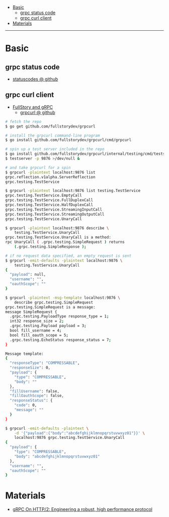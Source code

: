 - [Basic](#basic)
  - [grpc status code](#grpc-status-code)
  - [grpc curl client](#grpc-curl-client)
- [Materials](#materials)

-----

# Basic

## grpc status code

* [statuscodes @ github](https://github.com/grpc/grpc/blob/master/doc/statuscodes.md)

## grpc curl client

* [FullStory and gRPC](https://bionic.fullstory.com/tale-of-grpcurl/)
  * [grpcurl @ github](https://github.com/fullstorydev/grpcurl)

```bash
# fetch the repo
$ go get github.com/fullstorydev/grpcurl

# install the grpcurl command-line program
$ go install github.com/fullstorydev/grpcurl/cmd/grpcurl

# spin up a test server included in the repo
$ go install github.com/fullstorydev/grpcurl/internal/testing/cmd/testserver
$ testserver -p 9876 >/dev/null &

# and take grpcurl for a spin
$ grpcurl -plaintext localhost:9876 list
grpc.reflection.v1alpha.ServerReflection
grpc.testing.TestService

$ grpcurl -plaintext localhost:9876 list testing.TestService
grpc.testing.TestService.EmptyCall
grpc.testing.TestService.FullDuplexCall
grpc.testing.TestService.HalfDuplexCall
grpc.testing.TestService.StreamingInputCall
grpc.testing.TestService.StreamingOutputCall
grpc.testing.TestService.UnaryCall

$ grpcurl -plaintext localhost:9876 describe \
    testing.TestService.UnaryCall
grpc.testing.TestService.UnaryCall is a method:
rpc UnaryCall ( .grpc.testing.SimpleRequest ) returns
    (.grpc.testing.SimpleResponse );

# if no request data specified, an empty request is sent
$ grpcurl -emit-defaults -plaintext localhost:9876 \
    testing.TestService.UnaryCall
{
  "payload": null,
  "username": "",
  "oauthScope": ""
}

$ grpcurl -plaintext -msg-template localhost:9876 \
    describe grpc.testing.SimpleRequest
grpc.testing.SimpleRequest is a message:
message SimpleRequest {
  .grpc.testing.PayloadType response_type = 1;
  int32 response_size = 2;
  .grpc.testing.Payload payload = 3;
  bool fill_username = 4;
  bool fill_oauth_scope = 5;
  .grpc.testing.EchoStatus response_status = 7;
}

Message template:
{
  "responseType": "COMPRESSABLE",
  "responseSize": 0,
  "payload": {
    "type": "COMPRESSABLE",
    "body": ""
  },
  "fillUsername": false,
  "fillOauthScope": false,
  "responseStatus": {
    "code": 0,
    "message": ""
  }
}

$ grpcurl -emit-defaults -plaintext \
    -d '{"payload":{"body":"abcdefghijklmnopqrstuvwxyz01"}}' \
    localhost:9876 grpc.testing.TestService.UnaryCall
{
  "payload": {
    "type": "COMPRESSABLE",
    "body": "abcdefghijklmnopqrstuvwxyz01"
  },
  "username": "",
  "oauthScope": ""
}
```

# Materials

* [gRPC On HTTP/2: Engineering a robust, high performance protocol](https://www.cncf.io/blog/2018/08/31/grpc-on-http-2-engineering-a-robust-high-performance-protocol/)


